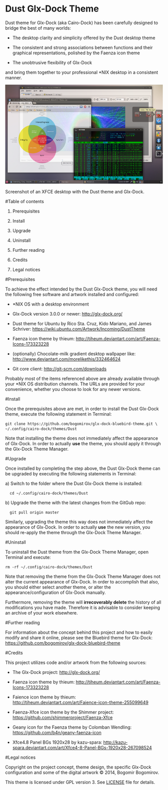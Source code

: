 Dust Glx-Dock Theme
=======================================================================

Dust theme for Glx-Dock (aka Cairo-Dock) has been carefully designed to bridge the best of many worlds:

* The desktop clarity and simplicity offered by the Dust desktop theme

* The consistent and strong associations between functions and their graphical representations, polished by the Faenza icon theme

* The unobtrusive flexibility of Glx-Dock

and bring them together to your professional *NIX desktop in a consistent manner.

![Screenshot of an XFCE desktop with the Dust theme and Glx-Dock](screenshot.png)

Screenshot of an XFCE desktop with the Dust theme and Glx-Dock.

#Table of contents

1. Prerequisites

2. Install

3. Upgrade

6. Uninstall

7. Further reading

8. Credits

9. Legal notices

#Prerequisites

To achieve the effect intended by the Dust Glx-Dock theme, you will need the following free software and artwork installed and configured:

- *NIX OS with a desktop environment

- Glx-Dock version 3.0.0 or newer: http://glx-dock.org/

- Dust theme for Ubuntu by Rico Sta. Cruz, Kido Mariano, and James Schriver: https://wiki.ubuntu.com/Artwork/Incoming/DustTheme

- Faenza icon theme by thieum: http://tiheum.deviantart.com/art/Faenza-Icons-173323228

- (optionally) Chocolate-milk gradient desktop wallpaper like: http://www.deviantart.com/morelikethis/332464624

- Git core client: http://git-scm.com/downloads

Probably most of the items referenced above are already available through your *NIX OS distribution channels. The URLs are provided for your convenience, whether you choose to look for any newer versions.

#Install

Once the prerequisites above are met, in order to install the Dust Glx-Dock theme, execute the following statement in Terminal:

```
git clone https://github.com/bogomirov/glx-dock-bluebird-theme.git \
~/.config/cairo-dock/themes/Dust
```

Note that installing the theme does not immediately affect the appearance of Glx-Dock. In order to actually **use** the theme, you should apply it through the Glx-Dock Theme Manager.

#Upgrade

Once installed by completing the step above, the Dust Glx-Dock theme can be upgraded by executing the following statements in Terminal:

a) Switch to the folder where the Dust Glx-Dock theme is installed:

```
  cd ~/.config/cairo-dock/themes/Dust
```

b) Upgrade the theme with the latest changes from the GitGub repo:

```
  git pull origin master
```

Similarly, upgrading the theme this way does not immediately affect the appearance of Glx-Dock. In order to actually **use** the new version, you should re-apply the theme through the Glx-Dock Theme Manager.

#Uninstall

To uninstall the Dust theme from the Glx-Dock Theme Manager, open Terminal and execute:

```
rm -rf ~/.config/cairo-dock/themes/Dust
```

Note that removing the theme from the Glx-Dock Theme Manager does not alter the current appearance of Glx-Dock. In order to accomplish that also, you should either select another theme, or alter the appearance/configuration of Glx-Dock manually.

Furthermore, removing the theme will **irrecoverably delete** the history of all modifications you have made. Therefore it is advisable to consider keeping an archive of your work elsewhere.

#Further reading

For information about the concept behind this project and how to easily modify and share it online, please see the Bluebird theme for Glx-Dock: https://github.com/bogomirov/glx-dock-bluebird-theme

#Credits

This project utilizes code and/or artwork from the following sources:

* The Glx-Dock project: http://glx-dock.org/

* Faenza icon theme by thieum: http://tiheum.deviantart.com/art/Faenza-Icons-173323228

* Faience icon theme by thieum: http://tiheum.deviantart.com/art/Faience-icon-theme-255099649

* Faenza-Xfce icon theme by the Shimmer project: https://github.com/shimmerproject/Faenza-Xfce

* Geany icon for the Faenza theme by Colomban Wendling: https://github.com/b4n/geany-faenza-icon

* Xfce4.8 Panel BGs 1920x28 by kazu-spara: http://kazu-spara.deviantart.com/art/Xfce4-8-Panel-BGs-1920x28-267098524

#Legal notices

Copyright on the project concept, theme design, the specific Glx-Dock configuration and some of the digital artwork &copy; 2014, Bogomir Bogomirov.

This theme is licensed under GPL version 3. See [LICENSE](LICENSE) file for details.


